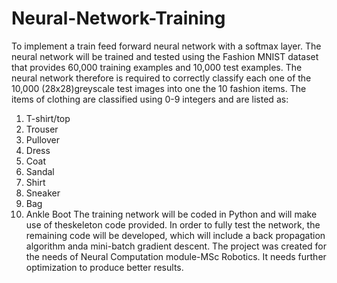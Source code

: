 # Neural-Network-Training
To implement a train feed forward neural network with a softmax layer.  The neural  network  will  be  trained  and  tested  using  the  Fashion  MNIST  dataset that provides 60,000 training examples and 10,000 test examples.  The neural network therefore is required to correctly classify each one of the 10,000 (28x28)greyscale test images into one the 10 fashion items.  The items of clothing are classified using 0-9 integers and are listed as:
1.  T-shirt/top 
2.  Trouser 
3.  Pullover 
4.  Dress
5.  Coat
6.  Sandal 
7.  Shirt
8.  Sneaker
9.  Bag
10.  Ankle Boot 
The  training  network  will  be  coded  in  Python  and  will  make  use  of  theskeleton  code  provided.    In  order  to  fully  test  the  network,  the  remaining code  will be  developed,  which  will include  a  back  propagation algorithm  anda mini-batch gradient descent.
The project was created for the needs of Neural Computation module-MSc Robotics.
It needs further optimization to produce better results.
